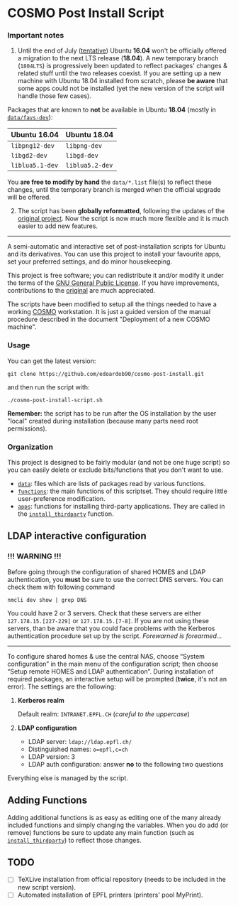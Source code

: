 COSMO Post Install Script
==========================

### Important notes

1. Until the end of July ([tentative](https://wiki.ubuntu.com/BionicBeaver/ReleaseSchedule)) Ubuntu **16.04** won't be officially offered a migration to the next LTS release (**18.04**). A new temporary branch (`1804LTS`) is progressively been updated to reflect packages' changes & related stuff until the two releases coexist.
If you are setting up a new machine with Ubuntu 18.04 installed from scratch, please **be aware** that some apps could not be installed (yet the new version of the script will handle those few cases).

Packages that are known to **not** be available in Ubuntu **18.04** (mostly in [`data/favs-dev`](/data/favs-dev.list)):

Ubuntu 16.04 | Ubuntu 18.04
------------ | ------------
`libpng12-dev` |`libpng-dev`
`libgd2-dev` | `libgd-dev`
`liblua5.1-dev` | `liblua5.2-dev`

You **are free to modify by hand** the `data/*.list` file(s) to reflect these changes, until the temporary branch is merged when the official upgrade will be offered.

2. The script has been **globally reformatted**, following the updates of the [original project](https://github.com/snwh/ubuntu-post-install). Now the script is now much more flexible and it is much easier to add new features.

---

A semi-automatic and interactive set of post-installation scripts for Ubuntu and its derivatives. You can use this project to install your favourite apps, set your preferred settings, and do minor housekeeping.

This project is free software; you can redistribute it and/or modify it under the terms of the [GNU General Public License](/LICENSE). If you have improvements, contributions to the [original](https://github.com/snwh/ubuntu-post-install) are much appreciated.

The scripts have been modified to setup all the things needed to have a working [COSMO](https://cosmo.epfl.ch) workstation. It is just a guided version of the manual procedure described in the document "Deployment of a new COSMO machine".


### Usage

You can get the latest version:

    git clone https://github.com/edoardob90/cosmo-post-install.git

and then run the script with:

```
./cosmo-post-install-script.sh
```

**Remember:** the script has to be run after the OS installation by the user "local" created during installation (because many parts need root permissions).


### Organization

This project is designed to be fairly modular (and not be one huge script) so you can easily delete or exclude bits/functions that you don't want to use.

 * [`data`](/data): files which are lists of packages read by various functions.
 * [`functions`](/functions): the main functions of this scriptset. They should require little user-preference modification.
 * [`apps`](/functions/apps): functions for installing third-party applications. They are called in the [`install_thirdparty`](/functions/install_thirdparty) function.


## LDAP interactive configuration

### !!! WARNING !!!

Before going through the configuration of shared HOMES and LDAP authentication, you **must** be sure to use the correct DNS servers. You can check them with following command

```
nmcli dev show | grep DNS
```
You could have 2 or 3 servers. Check that these servers are either `127.178.15.[227-229]` or `127.178.15.[7-8]`. If you are not using these servers, than be aware that you could face problems with the Kerberos authentication procedure set up by the script. _Forewarned is forearmed..._

---

To configure shared homes & use the central NAS, choose “System configuration” in the main menu of the configuration script; then choose “Setup remote HOMES and LDAP authentication”.
During installation of required packages, an interactive setup will be prompted (**twice**, it's not an error). The settings are the following:

1. **Kerberos realm**

    Default realm: `INTRANET.EPFL.CH` (*careful to the uppercase*)

2. **LDAP configuration**

    - LDAP server: `ldap://ldap.epfl.ch/`
    - Distinguished names: `o=epfl,c=ch`
    - LDAP version: 3
    - LDAP auth configuration: answer **no** to the following two questions

Everything else is managed by the script.

## Adding Functions

Adding additional functions is as easy as editing one of the many already included functions and simply changing the variables. When you do add (or remove) functions be sure to update any main function (such as [`install_thirdparty`](/functions/install_thirdparty)) to reflect those changes.

## TODO
- [ ] TeXLive installation from official repository (needs to be included in the new script version).
- [ ] Automated installation of EPFL printers (printers' pool MyPrint).
